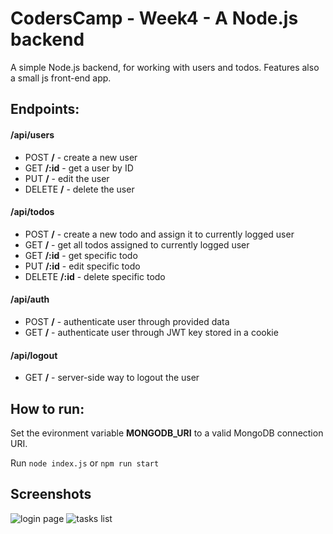 # CodersCamp - Week4 - A Node.js backend
A simple Node.js backend, for working with users and todos. Features also a small js front-end app.

## Endpoints:
#### /api/users
  * POST **/** - create a new user
  * GET **/:id** - get a user by ID
  * PUT **/** - edit the user
  * DELETE **/** - delete the user
 
#### /api/todos
  * POST **/** - create a new todo and assign it to currently logged user
  * GET **/** - get all todos assigned to currently logged user
  * GET **/:id** - get specific todo
  * PUT **/:id** - edit specific todo
  * DELETE **/:id** - delete specific todo
  
#### /api/auth
  * POST **/** - authenticate user through provided data
  * GET **/** - authenticate user through JWT key stored in a cookie
  
#### /api/logout
  * GET **/** - server-side way to logout the user
  
## How to run:
Set the evironment variable **MONGODB_URI** to a valid MongoDB connection URI.

Run ```node index.js``` or ```npm run start```

## Screenshots
![login page](https://i.imgur.com/ylrT6t9.png)
![tasks list](https://i.imgur.com/H9442C5.png)
